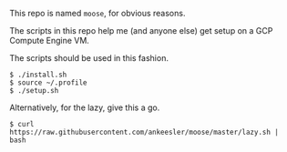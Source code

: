 This repo is named `moose`, for obvious reasons.

The scripts in this repo help me (and anyone else) get setup on a GCP Compute Engine VM.

The scripts should be used in this fashion.
```
$ ./install.sh
$ source ~/.profile
$ ./setup.sh
```

Alternatively, for the lazy, give this a go.
```
$ curl https://raw.githubusercontent.com/ankeesler/moose/master/lazy.sh | bash
```
